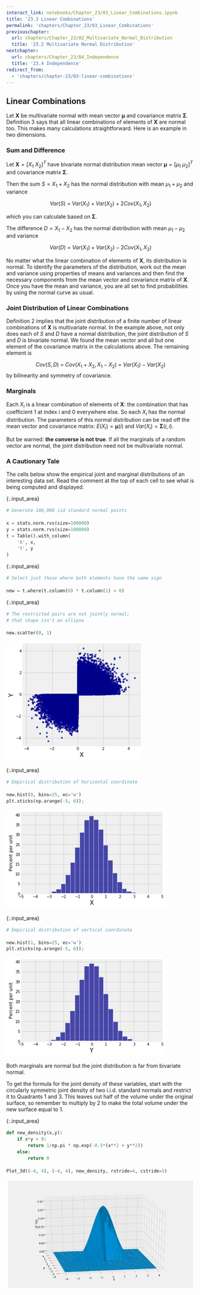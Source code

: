 ```yaml
---
interact_link: notebooks/Chapter_23/03_Linear_Combinations.ipynb
title: '23.3 Linear Combinations'
permalink: 'chapters/Chapter_23/03_Linear_Combinations'
previouschapter:
  url: chapters/Chapter_23/02_Multivariate_Normal_Distribution
  title: '23.2 Multivariate Normal Distribution'
nextchapter:
  url: chapters/Chapter_23/04_Independence
  title: '23.4 Independence'
redirect_from:
  - 'chapters/chapter-23/03-linear-combinations'
---
```


## Linear Combinations

Let $\mathbf{X}$ be multivariate normal with mean vector $\boldsymbol{\mu}$ and covariance matrix $\boldsymbol{\Sigma}$. Definition 3 says that all linear combinations of elements of $\mathbf{X}$ are normal too. This makes many calculations straightforward. Here is an example in two dimensions.

### Sum and Difference
Let $\mathbf{X} = [X_1 ~ X_2]^T$ have bivariate normal distribution mean vector $\boldsymbol{\mu} = [\mu_1 ~ \mu_2]^T$ and covariance matrix $\boldsymbol{\Sigma}$.

Then the sum $S = X_1 + X_2$ has the normal distribution with mean $\mu_1 + \mu_2$ and variance

$$
Var(S) ~ = ~ Var(X_1) + Var(X_2) + 2Cov(X_1, X_2)
$$

which you can calculate based on $\boldsymbol{\Sigma}$.

The difference $D= X_1 - X_2$ has the normal distribution with mean $\mu_1 - \mu_2$ and variance

$$
Var(D) ~ = ~ Var(X_1) + Var(X_2) - 2Cov(X_1, X_2)
$$

No matter what the linear combination of elements of $\mathbf{X}$, its distribution is normal. To identify the parameters of the distribution, work out the mean and variance using properties of means and variances and then find the necessary components from the mean vector and covariance matrix of $\mathbf{X}$. Once you have the mean and variance, you are all set to find probabilities by using the normal curve as usual.

### Joint Distribution of Linear Combinations
Definition 2 implies that the joint distribution of a finite number of linear combinations of $\mathbf{X}$ is multivariate normal. In the example above, not only does each of $S$ and $D$ have a normal distribution, the joint distribution of $S$ and $D$ is bivariate normal. We found the mean vector and all but one element of the covariance matrix in the calculations above. The remaining element is

$$
Cov(S, D) ~ = ~ Cov(X_1 + X_2, X_1 - X_2) ~ = ~ Var(X_1) - Var(X_2)
$$
by bilinearity and symmetry of covariance.

### Marginals
Each $X_i$ is a linear combination of elements of $\mathbf{X}$: the combination that has coefficient 1 at index $i$ and 0 everywhere else. So each $X_i$ has the normal distribution. The parameters of this normal distribution can be read off the mean vector and covariance matrix: $E(X_i) = \boldsymbol{\mu}(i)$ and $Var(X_i) = \boldsymbol{\Sigma}(i, i)$.

But be warned: **the converse is not true**. If all the marginals of a random vector are normal, the joint distribution need not be multivariate normal.

### A Cautionary Tale
The cells below show the empirical joint and marginal distributions of an interesting data set. Read the comment at the top of each cell to see what is being computed and displayed.



{:.input_area}
```python
# Generate 100,000 iid standard normal points

x = stats.norm.rvs(size=100000)
y = stats.norm.rvs(size=100000)
t = Table().with_column(
    'X', x,
    'Y', y
)
```




{:.input_area}
```python
# Select just those where both elements have the same sign

new = t.where(t.column(0) * t.column(1) > 0)
```




{:.input_area}
```python
# The restricted pairs are not jointly normal;
# that shape isn't an ellipse

new.scatter(0, 1)
```



![png](../../images/chapters/Chapter_23/03_Linear_Combinations_8_0.png)




{:.input_area}
```python
# Empirical distribution of horizontal coordinate

new.hist(0, bins=25, ec='w')
plt.xticks(np.arange(-5, 6));
```



![png](../../images/chapters/Chapter_23/03_Linear_Combinations_9_0.png)




{:.input_area}
```python
# Empirical distribution of vertical coordinate

new.hist(1, bins=25, ec='w')
plt.xticks(np.arange(-5, 6));
```



![png](../../images/chapters/Chapter_23/03_Linear_Combinations_10_0.png)


Both marginals are normal but the joint distribution is far from bivariate normal. 

To get the formula for the joint density of these variables, start with the circularly symmetric joint density of two i.i.d. standard normals and restrict it to Quadrants 1 and 3. This leaves out half of the volume under the original surface, so remember to multiply by 2 to make the total volume under the new surface equal to 1.



{:.input_area}
```python
def new_density(x,y):
    if x*y > 0:
        return 1/np.pi * np.exp(-0.5*(x**2 + y**2))
    else:
        return 0

Plot_3d((-4, 4), (-4, 4), new_density, rstride=4, cstride=5)
```



![png](../../images/chapters/Chapter_23/03_Linear_Combinations_12_0.png)

